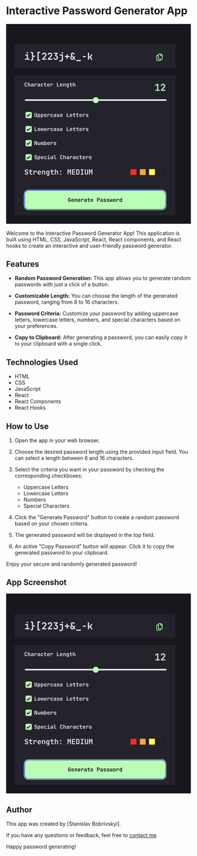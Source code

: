 # Interactive Password Generator App

![App Screenshot](/public/screanshoot.png)

Welcome to the Interactive Password Generator App! This application is built
using HTML, CSS, JavaScript, React, React components, and React hooks to create
an interactive and user-friendly password generator.

## Features

- **Random Password Generation:** This app allows you to generate random
  passwords with just a click of a button.

- **Customizable Length:** You can choose the length of the generated password,
  ranging from 8 to 16 characters.

- **Password Criteria:** Customize your password by adding uppercase letters,
  lowercase letters, numbers, and special characters based on your preferences.

- **Copy to Clipboard:** After generating a password, you can easily copy it to
  your clipboard with a single click.

## Technologies Used

- HTML
- CSS
- JavaScript
- React
- React Components
- React Hooks

## How to Use

1. Open the app in your web browser.

2. Choose the desired password length using the provided input field. You can
   select a length between 8 and 16 characters.

3. Select the criteria you want in your password by checking the corresponding
   checkboxes:

   - Uppercase Letters
   - Lowercase Letters
   - Numbers
   - Special Characters

4. Click the "Generate Password" button to create a random password based on
   your chosen criteria.

5. The generated password will be displayed in the top field.

6. An active "Copy Password" button will appear. Click it to copy the generated
   password to your clipboard.

Enjoy your secure and randomly generated password!

## App Screenshot

![App Screenshot](/public/screanshoot.png)

## Author

This app was created by [Stanislav Bobrivskyi].

If you have any questions or feedback, feel free to
[contact me](bobrivskyistanislav@gmail.com).

Happy password generating!
